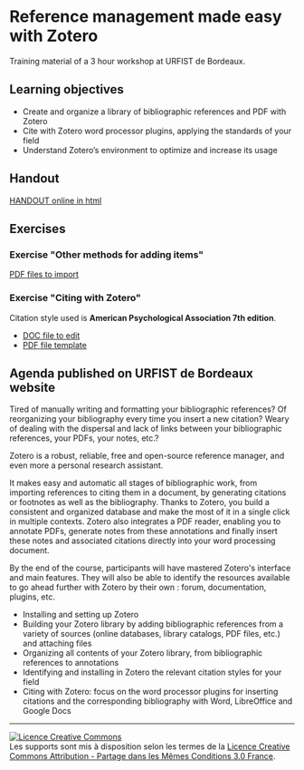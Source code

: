 # Reference management made easy with Zotero

Training material of a 3 hour workshop at URFIST de Bordeaux.

## Learning objectives

* Create and organize a library of bibliographic references and PDF with Zotero
* Cite with Zotero word processor plugins, applying the standards of your field
* Understand Zotero’s environment to optimize and increase its usage

## Handout

[HANDOUT online in html](https://github.com/fflamerie/zotero_easy/blob/main/docs/zotero_easy_HANDOUT.md)

## Exercises
### Exercise "Other methods for adding items"

[PDF files to import](https://github.com/fflamerie/zotero_easy/tree/main/docs/import-PDF)

### Exercise "Citing with Zotero"

Citation style used is **American Psychological Association 7th edition**.

* [DOC file to edit](https://github.com/fflamerie/zotero_easy/blob/main/docs/zotero_easy_CITE_EXERCISE.doc)
* [PDF file template](https://github.com/fflamerie/zotero_easy/blob/main/docs/zotero_easy_CITE_TEMPLATE.pdf)

## Agenda published on URFIST de Bordeaux website

Tired of manually writing and formatting your bibliographic references? Of reorganizing your bibliography every time you insert a new citation? Weary of dealing with the dispersal and lack of links between your bibliographic references, your PDFs, your notes, etc.?

Zotero is a robust, reliable, free and open-source reference manager, and even more a personal research assistant.

It makes easy and automatic all stages of bibliographic work, from importing references to citing them in a document, by generating citations or footnotes as well as the bibliography. Thanks to Zotero, you build a consistent and organized database and make the most of it in a single click in multiple contexts. Zotero also integrates a PDF reader, enabling you to annotate PDFs, generate notes from these annotations and finally insert these notes and associated citations directly into your word processing document.

By the end of the course, participants will have mastered Zotero's interface and main features. They will also be able to identify the resources available to go ahead further with Zotero by their own : forum, documentation, plugins, etc.

* Installing and setting up Zotero
* Building your Zotero library by adding bibliographic references from a variety of sources (online databases, library catalogs, PDF files, etc.) and attaching files
* Organizing all contents of your Zotero library, from bibliographic references to annotations
* Identifying and installing in Zotero the relevant citation styles for your field
* Citing with Zotero: focus on the word processor plugins for inserting citations and the corresponding bibliography with Word, LibreOffice and Google Docs

***

<a rel="license" href="http://creativecommons.org/licenses/by-sa/3.0/fr/"><img alt="Licence Creative Commons" style="border-width:0" src="https://i.creativecommons.org/l/by-sa/3.0/fr/88x31.png" /></a><br />Les supports sont mis à disposition selon les termes de la <a rel="license" href="http://creativecommons.org/licenses/by-sa/3.0/fr/">Licence Creative Commons Attribution -  Partage dans les Mêmes Conditions 3.0 France</a>.
